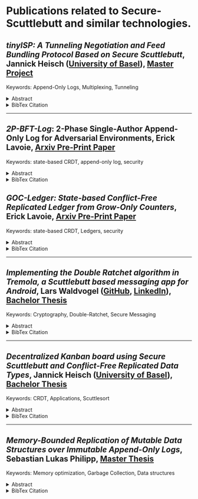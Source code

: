 # Publications related to Secure-Scuttlebutt and similar technologies.


## *tinyISP: A Tunneling Negotiation and Feed Bundling Protocol Based on Secure Scuttlebutt*, Jannick Heisch ([University of Basel](https://dmi.unibas.ch/en/persons/heisch-jannick/)),  [Master Project](./pdfs/Heisch-tinyISP.pdf)

Keywords: Append-Only Logs, Multiplexing, Tunneling 

<details>
<summary>Abstract</summary>

>Today, almost all everyday applications rely on the Internet to collaborate and exchange information with others. The data is usually stored on central servers owned by large, indi- vidual companies. Furthermore, users who do not have access to the Internet infrastructure are excluded from using these applications. Decentralized protocols such as the Secure Scut- tlebutt protocol offer an alternative. With this protocol, individual messages are replicated between participants using append-only logs. In cases where peer-to-peer connections are not available for data exchange, Pub servers are used. However, these servers are not selec- tive and replicate all feeds of all clients, which can lead to scalability issues over time as the number of participants and published messages increases continuously.
>
>Therefore, this project introduces the feed bundling and tunneling protocol called tinyISP, which allows clients to enter into a contract with an ISP that enables them to exchange data with other clients of the same ISP. The data from multiple feeds is bundled into one log and sent via the ISP to the receiving client, who then demultiplexes the data and as- signs it to the corresponding feeds, reducing overhead in the replication layer. Once the contract between the ISP and the client is terminated, the feeds used for communication can be deleted to free up resources. Since the entire coordination of the protocol is based on append-only logs, it is independent of the Internet and can be transmitted through other media. A prototype implementation of tinyISP was integrated into existing Secure Scuttle- butt applications to demonstrate the benefits of such a protocol for everyday applications, such as a chat application.
</details>

<details>
<summary>BibTex Citation</summary>

````
@mastersthesis { 
  heisch2023tinyisp, 
  author = {Jannick Heisch}, 
  title = {{tinyISP: A Tunneling Negotiation and Feed Bundling Protocol Based on Secure Scuttlebutt}}, 
  school = {University of Basel}, 
  year = {2022},
  type={Master Project}
 } 
````
</details>

---------

## *2P-BFT-Log*: 2-Phase Single-Author Append-Only Log for Adversarial Environments, Erick Lavoie, [Arxiv Pre-Print Paper](https://arxiv.org/abs/2307.08381)

Keywords: state-based CRDT, append-only log, security

<details>
<summary>Abstract</summary>
      
> Replicated append-only logs sequentially order messages from the same author such that their ordering can be eventually recovered even with out-of-order and unreliable dissemination of individual messages. They are widely used for implementing replicated services in both clouds and peer-to-peer environments because they provide simple and efficient incremental reconciliation. However, existing designs of replicated append-only logs assume replicas faithfully maintain the sequential properties of logs and do not provide eventual consistency when malicious participants fork their logs by disseminating different messages to different replicas for the same index, which may result in partitioning of replicas according to which branch was first replicated.
> 
> In this paper, we present 2P-BFT-Log, a two-phase replicated append-only log that provides eventual consistency in the presence of forks from malicious participants such that all correct replicas will eventually agree either on the most recent message of a valid log (first phase) or on the earliest point at which a fork occurred as well as on an irrefutable proof that it happened (second phase). We provide definitions, algorithms, and proofs of the key properties of the design, and explain one way to implement the design onto Git, an eventually consistent replicated database originally designed for distributed version control.
>
> Our design enables correct replicas to faithfully implement the happens-before relationship first introduced by Lamport that underpins most existing distributed algorithms, with eventual detection of forks from malicious participants to exclude the latter from further progress. This opens the door to adaptations of existing distributed algorithms to a cheaper detect and repair paradigm, rather than the more common and expensive systematic prevention of incorrect behaviour.
</details>

<details>
<summary>BibTex Citation</summary>

````
@misc{lavoie20232pbftlog,
      title={2P-BFT-Log: 2-Phase Single-Author Append-Only Log for Adversarial Environments}, 
      author={Erick Lavoie},
      year={2023},
      eprint={2307.08381},
      archivePrefix={arXiv},
      primaryClass={cs.DC}
}
````
</details>

## *GOC-Ledger: State-based Conflict-Free Replicated Ledger from Grow-Only Counters*, Erick Lavoie, [Arxiv Pre-Print Paper](https://arxiv.org/abs/2305.16976)

Keywords: state-based CRDT, Ledgers, security

<details>
<summary>Abstract</summary>


> Conventional blockchains use consensus algorithms that totally order updates across all accounts, which is stronger than necessary to implement a replicated ledger. This makes updates slower and more expensive than necessary. More recent consensus-free replicated ledgers forego consensus algorithms, with significant increase in performance and decrease in infrastructure costs. However, current designs are based around reliable broadcast of update operations to all replicas which require reliable message delivery and reasoning over operation histories to establish convergence and safety.
>
>In this paper, we present a replicated ledger as a state-based conflict-free replicated data type (CRDT) based on grow-only counters. This design provides two major benefits: 1) it requires a weaker eventual transitive delivery of the latest state rather than reliable broadcast of all update operations to all replicas; 2) eventual convergence and safety properties can be proven easily without having to reason over operation histories: convergence comes from the composition of grow-only counters, themselves CRDTs, and safety properties can be expressed over the state of counters, locally and globally. In addition, applications that tolerate temporary negative balances require no additional mechanisms and applications that require strictly non-negative balances can be supported by enforcing sequential updates to the same account across replicas.
>
>Our design is sufficient when executing on replicas that might crash and recover, as common in deployments in which all replicas are managed by trusted entities. It may also provide a good foundation to explore new mechanisms for tolerating adversarial replicas.
</details>

<details>
<summary>BibTex Citation</summary>

````
@misc{lavoie2023gocledger,
      title={{GOC-Ledger: State-based Conflict-Free Replicated Ledger from Grow-Only Counters}}, 
      author={Erick Lavoie},
      year={2023},
      eprint={2305.16976},
      archivePrefix={arXiv},
      primaryClass={cs.DC}
}
````
</details>

---------


## *Implementing the Double Ratchet algorithm in Tremola, a Scuttlebutt based messaging app for Android*, Lars Waldvogel ([GitHub](https://github.com/LarsWaldvogel/), [LinkedIn](https://ch.linkedin.com/in/lars-waldvogel)), [Bachelor Thesis](./pdfs/Waldvogel-DoubleRatchet.pdf)

Keywords: Cryptography, Double-Ratchet, Secure Messaging

<details>
<summary>Abstract</summary>

> The Android messaging app Tremola uses the Scuttlebutt peer-to-peer gossiping protocol to transfer its messages from one user to another. This approach already supports encryption out of the box due to the properties of the Scuttlebutt protocol, where every user’s identity is made up of a public/private key pair. However, should a user’s key pair be compromised, all the messages they sent and received can be decrypted. Intercepting these messages is also trivial due to the nature of Scuttlebutt, where all messages are saved in an append-only log and distributed among peers.
>
> In this thesis, we implemented the Signal protocol’s Double Ratchet algorithm to provide forward secrecy and what is known as post-compromise security for these messages. This implementation took the special properties of the Scuttlebutt protocol into account to draw on its strengths, but also required some compromises to be made.
</details>

<details>
<summary>BibTex Citation</summary>

````
@mastersthesis { 
  waldvogel2022doubleratchet, 
  author = {Lars Waldvogel}, 
  title = {{Implementing the Double Ratchet algorithm in Tremola, a Scuttlebutt based messaging app for Android}}, 
  school = {University of Basel}, 
  year = {2022},
  type={Bachelor Thesis}
 } 
````
</details>

---------

## *Decentralized Kanban board using Secure Scuttlebutt and Conflict-Free Replicated Data Types*, Jannick Heisch ([University of Basel](https://dmi.unibas.ch/en/persons/heisch-jannick/)),  [Bachelor Thesis](./pdfs/Heisch-Kanban.pdf)

Keywords: CRDT, Applications, Scuttlesort

<details>
<summary>Abstract</summary>

> In the beginning, the World Wide Web was characterized by a decentralized structure, but it became increasingly centralized over time. Almost all applications we encounter in everyday life are based on a central server-client architecture and require a continuous connection to the Internet. These applications are user-friendly and easy to implement, but user data is stored on individual servers usually maintained by companies that profit from this data. Well-known digital Kanban board applications, which are very popular in the business world for organizing or optimizing workflows in the form of lists and cards, are also built on such centralized structures.
>
>This thesis examines how digital Kanban boards can be realized using an alternative approach, namely in the form of a decentralized structure in which users host their own data and are independent of the Internet. For this purpose, the existing android app Tremola, a Secure Scuttlebutt implementation, was extended by the prototype of a decentralized Kanban board. The main goal of this project is to ensure an eventual consistency between the board states of the individual users, so that the same board is displayed to everyone. Therefore, the board modifications performed by the users are saved as Conflict-free Replicated Data Types in an append-only log and shared with all participants using the Secure Scuttlebutt protocol.
</details>

<details>
<summary>BibTex Citation</summary>

````
@mastersthesis { 
  heisch2022kanban, 
  author = {Jannick Heisch}, 
  title = {{Decentralized Kanban board using Secure Scuttlebutt and Conflict-Free Replicated Data Types}}, 
  school = {University of Basel}, 
  year = {2022},
  type={Bachelor Thesis}
 } 
````
</details>

---------

## *Memory-Bounded Replication of Mutable Data Structures over Immutable Append-Only Logs*, Sebastian Lukas Philipp, [Master Thesis](./pdfs/Philipp-Memory-Bounded.pdf)

Keywords: Memory optimization, Garbage Collection, Data structures

<details>
<summary>Abstract</summary>

> Append-only logs are data structures which permit random-access read operations, but write operations are limited to appending to the end of the log. Nevertheless, arbitrarily modifications of data can be represented by creating an ever-growing stream of update operations appended to such a log. However, if a new consumer of this update stream wishes to recover the state represented by the log, often the entire log must be kept in storage and be replicated again.
>
> In this thesis report, we present PREDSL, a framework which facilitates the implementation of data structures by producing such a sequence of modification operations, and provide implementations for commonly used data structures.
>
> Further on, we designed, implemented and evaluated different strategies by which only a small, contiguous portion of the log – a “sliding window” of the log’s latest entries – must be kept in storage and replicated to new consumers.
>
> The results of our evaluation show that these strategies indeed manage to maintain a small sliding window in which all information relevant to reconstruct the entire state of the encoded data structure is represented in a very compact form, rather than spread over the entire log.
  
</details>

<details>
<summary>BibTex Citation</summary>

````
@mastersthesis { 
  philipp2022memorybounded, 
  author = {Sebastian Lukas Philipp}, 
  title = {{Memory-Bounded Replication of Mutable Data Structures over Immutable Append-Only Logs}}, 
  school = {University of Basel}, 
  year = {2022},
  type={Master Thesis}
 } 
````
</details>






